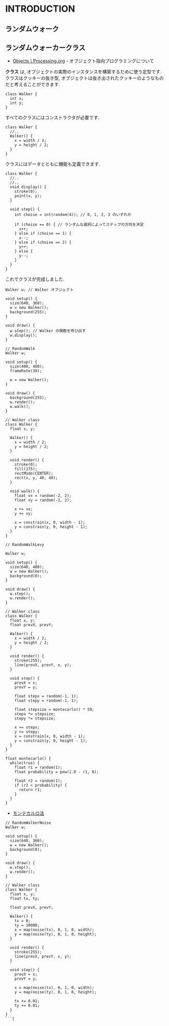 # INTRODUCTION
## ランダムウォーク

## ランダムウォーカークラス
- [Objects \ Processing.org](https://processing.org/tutorials/objects/) - オブジェクト指向プログラミングについて

__クラス__ は, オブジェクトの実際のインスタンスを構築するために使う定型です.
クラスはクッキーの抜き型, オブジェクトは抜き出されたクッキーのようなものだと考えることができます.

```processing
class Walker {
  int x;
  int y;
}
```

すべてのクラスにはコンストラクタが必要です.
```processing
class Walker {
  //..
  Walker() {
    x = width / 2;
    y = height / 2;
  }
}
```

クラスにはデータとともに機能も定義できます.

```processing
class Walker {
  //..
  //..
  void display() {
    stroke(0);
    point(x, y);
  }
  
  void step() {
    int choise = int(random(4)); // 0, 1, 2, 3 のいずれか
    
    if (choise == 0) { // ランダムな選択によってステップの方向を決定
      x++;
    } else if (choise == 1) {
      x--;
    } else if (choise == 2) {
      y++;
    } else {
      y--;
    }
  }
}
```

これでクラスが完成しました.

```processing
Walker w; // Walker オブジェクト
```

```processing
void setup() {
  size(640, 360);
  w = new Walker();
  background(255);
}

void draw() {
  w.step(); // Walker の関数を呼び出す
  w.display();
}
```

```processing
// RandomWalk
Walker w;

void setup() {
  size(400, 400);
  frameRate(30);
  
  w = new Walker();
}

void draw() {
  background(255);
  w.render();
  w.walk();
}

// Walker class
class Walker {
  float x, y;
  
  Walker() {
    x = width / 2;
    y = height / 2;
  }
  
  void render() {
    stroke(0);
    fill(175);
    rectMode(CENTER);
    rect(x, y, 40, 40);
  }
  
  void walk() {
    float vx = random(-2, 2);
    float vy = random(-2, 2);
    
    x += vx;
    y += vy;
    
    x = constrain(x, 0, width - 1);
    y = constrain(y, 0, height - 1);
  }
}
```

```processing
// RandomWalkLevy

Walker w;

void setup() {
  size(640, 480);
  w = new Walker();
  background(0);
}

void draw() {
  w.step();
  w.render();
}

// Walker class
class Walker {
  float x, y;
  float prevX, prevY;
  
  Walker() {
    x = width / 2;
    y = height / 2;
  }
  
  void render() {
    stroke(255);
    line(prevX, prevY, x, y);
  }
  
  void step() {
    prevX = x;
    prevY = y;
    
    float stepx = random(-1, 1);
    float stepy = random(-1, 1);
    
    float stepsize = montecarlo() * 50;
    stepx *= stepsize;
    stepy *= stepsize;
    
    x += stepx;
    y += stepy;
    x = constrain(x, 0, width - 1);
    y = constrain(y, 0, height - 1);
  }
}

float montecarlo() {
  while(true) {
    float r1 = random(1);
    float probability = pow(1.0 - r1, 8);

    float r2 = random(1);
    if (r2 < probability) {
      return r1;
    }
  }
}
```
- [モンテカルロ法](https://www.wikiwand.com/ja/%E3%83%A2%E3%83%B3%E3%83%86%E3%82%AB%E3%83%AB%E3%83%AD%E6%B3%95)


```processing
// RandomWalkerNoise
Walker w;

void setup() {
  size(640, 360);
  w = new Walker();
  background(0);
}

void draw() {
  w.step();
  w.render();
}

// Walker class
class Walker {
  float x, y;
  float tx, ty;
  
  float prevX, prevY;
  
  Walker() {
    tx = 0;
    ty = 10000;
    x = map(noise(tx), 0, 1, 0, width);
    y = map(noise(ty), 0, 1, 0, height);
  }
  
  void render() {
    stroke(255);
    line(prevX, prevY, x, y);
  }
  
  void step() {
    prevX = x;
    prevY = y; 
    
    x = map(noise(tx), 0, 1, 0, width);
    y = map(noise(ty), 0, 1, 0, height);
    
    tx += 0.01;
    ty += 0.01;
  }
}
```[

